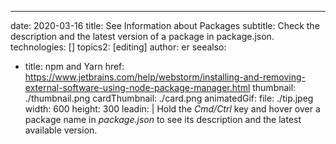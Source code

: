 ---
date: 2020-03-16
title: See Information about Packages
subtitle: Check the description and the latest version of a package in package.json.
technologies: []
topics2: [editing]
author: er
seealso:
- title: npm and Yarn
  href: https://www.jetbrains.com/help/webstorm/installing-and-removing-external-software-using-node-package-manager.html
thumbnail: ./thumbnail.png
cardThumbnail: ./card.png
animatedGif:
  file: ./tip.jpeg
  width: 600
  height: 300
leadin: |
  Hold the *Cmd/Ctrl* key and hover over a package name in *package.json* to 
  see its description and the latest available version.

